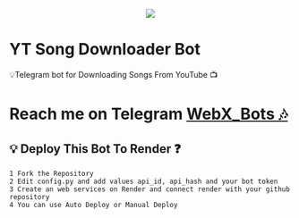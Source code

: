 <p align="center">
    <a href="https://github.com/WebX-Divin"> <img src="https://img.shields.io/github/repo-size/mr-dark-prince/missrose?color=cyan&logo=github&logoColor=white&style=for-the-badge" /></a>
</p>


# YT Song Downloader Bot
💡Telegram bot for Downloading Songs From YouTube 📺 


# Reach me on Telegram [WebX_Bots 🎶](https://t.me/Web_X_Bots)


## 💡 Deploy This Bot To Render ❓️
```
1 Fork the Repository
2 Edit config.py and add values api_id, api_hash and your bot token
3 Create an web services on Render and connect render with your github repository 
4 You can use Auto Deploy or Manual Deploy 
```
